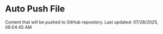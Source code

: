 # Auto Push File

Content that will be pushed to GitHub repository.
Last updated: 07/28/2025, 06:04:45 AM